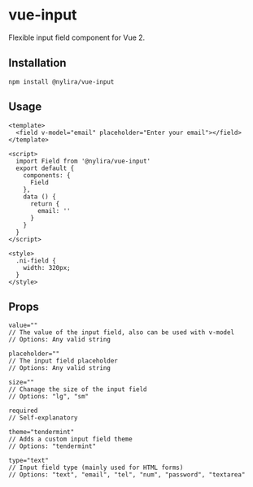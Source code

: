 # vue-input
Flexible input field component for Vue 2.

## Installation

    npm install @nylira/vue-input

## Usage

    <template>
      <field v-model="email" placeholder="Enter your email"></field>
    </template>

    <script>
      import Field from '@nylira/vue-input'
      export default {
        components: {
          Field
        },
        data () {
          return {
            email: ''
          }
        }
      }
    </script>

    <style>
      .ni-field {
        width: 320px;
      }
    </style>

## Props

    value=""
    // The value of the input field, also can be used with v-model
    // Options: Any valid string

    placeholder=""
    // The input field placeholder
    // Options: Any valid string

    size=""
    // Chanage the size of the input field
    // Options: "lg", "sm"

    required
    // Self-explanatory

    theme="tendermint"
    // Adds a custom input field theme
    // Options: "tendermint"

    type="text"
    // Input field type (mainly used for HTML forms)
    // Options: "text", "email", "tel", "num", "password", "textarea"
